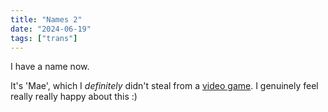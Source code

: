 ```yaml
---
title: "Names 2"
date: "2024-06-19"
tags: ["trans"]
---
```

I have a name now.

It's 'Mae', which I *definitely* didn't steal from a [video game](https://store.steampowered.com/app/481510/Night_in_the_Woods/).
I genuinely feel really really happy about this :)
